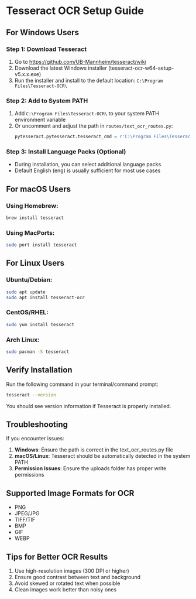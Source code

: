 # Tesseract OCR Setup Guide

## For Windows Users

### Step 1: Download Tesseract
1. Go to https://github.com/UB-Mannheim/tesseract/wiki
2. Download the latest Windows installer (tesseract-ocr-w64-setup-v5.x.x.exe)
3. Run the installer and install to the default location: `C:\Program Files\Tesseract-OCR\`

### Step 2: Add to System PATH
1. Add `C:\Program Files\Tesseract-OCR\` to your system PATH environment variable
2. Or uncomment and adjust the path in `routes/text_ocr_routes.py`:
   ```python
   pytesseract.pytesseract.tesseract_cmd = r'C:\Program Files\Tesseract-OCR\tesseract.exe'
   ```

### Step 3: Install Language Packs (Optional)
- During installation, you can select additional language packs
- Default English (eng) is usually sufficient for most use cases

## For macOS Users

### Using Homebrew:
```bash
brew install tesseract
```

### Using MacPorts:
```bash
sudo port install tesseract
```

## For Linux Users

### Ubuntu/Debian:
```bash
sudo apt update
sudo apt install tesseract-ocr
```

### CentOS/RHEL:
```bash
sudo yum install tesseract
```

### Arch Linux:
```bash
sudo pacman -S tesseract
```

## Verify Installation

Run the following command in your terminal/command prompt:
```bash
tesseract --version
```

You should see version information if Tesseract is properly installed.

## Troubleshooting

If you encounter issues:

1. **Windows**: Ensure the path is correct in the text_ocr_routes.py file
2. **macOS/Linux**: Tesseract should be automatically detected in the system PATH
3. **Permission Issues**: Ensure the uploads folder has proper write permissions

## Supported Image Formats for OCR

- PNG
- JPEG/JPG
- TIFF/TIF
- BMP
- GIF
- WEBP

## Tips for Better OCR Results

1. Use high-resolution images (300 DPI or higher)
2. Ensure good contrast between text and background
3. Avoid skewed or rotated text when possible
4. Clean images work better than noisy ones
